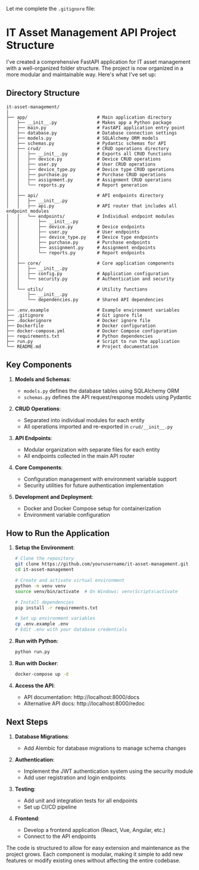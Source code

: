 Let me complete the `.gitignore` file:

# IT Asset Management API Project Structure

I've created a comprehensive FastAPI application for IT asset management with a well-organized folder structure. The project is now organized in a more modular and maintainable way. Here's what I've set up:

## Directory Structure

```
it-asset-management/
│
├── app/                          # Main application directory
│   ├── __init__.py               # Makes app a Python package
│   ├── main.py                   # FastAPI application entry point
│   ├── database.py               # Database connection settings
│   ├── models.py                 # SQLAlchemy ORM models
│   ├── schemas.py                # Pydantic schemas for API
│   ├── crud/                     # CRUD operations directory
│   │   ├── __init__.py           # Exports all CRUD functions
│   │   ├── device.py             # Device CRUD operations
│   │   ├── user.py               # User CRUD operations
│   │   ├── device_type.py        # Device type CRUD operations
│   │   ├── purchase.py           # Purchase CRUD operations
│   │   ├── assignment.py         # Assignment CRUD operations
│   │   └── reports.py            # Report generation
│   │
│   ├── api/                      # API endpoints directory
│   │   ├── __init__.py
│   │   ├── api.py                # API router that includes all endpoint modules
│   │   └── endpoints/            # Individual endpoint modules
│   │       ├── __init__.py
│   │       ├── device.py         # Device endpoints
│   │       ├── user.py           # User endpoints
│   │       ├── device_type.py    # Device type endpoints
│   │       ├── purchase.py       # Purchase endpoints
│   │       ├── assignment.py     # Assignment endpoints
│   │       └── reports.py        # Report endpoints
│   │
│   ├── core/                     # Core application components
│   │   ├── __init__.py
│   │   ├── config.py             # Application configuration
│   │   └── security.py           # Authentication and security
│   │
│   └── utils/                    # Utility functions
│       ├── __init__.py
│       └── dependencies.py       # Shared API dependencies
│
├── .env.example                  # Example environment variables
├── .gitignore                    # Git ignore file
├── .dockerignore                 # Docker ignore file
├── Dockerfile                    # Docker configuration
├── docker-compose.yml            # Docker Compose configuration
├── requirements.txt              # Python dependencies
├── run.py                        # Script to run the application
└── README.md                     # Project documentation
```

## Key Components

1. **Models and Schemas**:
   - `models.py` defines the database tables using SQLAlchemy ORM
   - `schemas.py` defines the API request/response models using Pydantic

2. **CRUD Operations**:
   - Separated into individual modules for each entity
   - All operations imported and re-exported in `crud/__init__.py`

3. **API Endpoints**:
   - Modular organization with separate files for each entity
   - All endpoints collected in the main API router

4. **Core Components**:
   - Configuration management with environment variable support
   - Security utilities for future authentication implementation

5. **Development and Deployment**:
   - Docker and Docker Compose setup for containerization
   - Environment variable configuration

## How to Run the Application

1. **Setup the Environment**:
   ```bash
   # Clone the repository
   git clone https://github.com/yourusername/it-asset-management.git
   cd it-asset-management
   
   # Create and activate virtual environment
   python -m venv venv
   source venv/bin/activate  # On Windows: venv\Scripts\activate
   
   # Install dependencies
   pip install -r requirements.txt
   
   # Set up environment variables
   cp .env.example .env
   # Edit .env with your database credentials
   ```

2. **Run with Python**:
   ```bash
   python run.py
   ```

3. **Run with Docker**:
   ```bash
   docker-compose up -d
   ```

4. **Access the API**:
   - API documentation: http://localhost:8000/docs
   - Alternative API docs: http://localhost:8000/redoc

## Next Steps

1. **Database Migrations**:
   - Add Alembic for database migrations to manage schema changes

2. **Authentication**:
   - Implement the JWT authentication system using the security module
   - Add user registration and login endpoints

3. **Testing**:
   - Add unit and integration tests for all endpoints
   - Set up CI/CD pipeline

4. **Frontend**:
   - Develop a frontend application (React, Vue, Angular, etc.)
   - Connect to the API endpoints

The code is structured to allow for easy extension and maintenance as the project grows. Each component is modular, making it simple to add new features or modify existing ones without affecting the entire codebase.